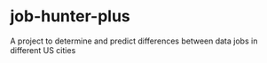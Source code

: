 # job-hunter-plus
A project to determine and predict differences between data jobs in different US cities
